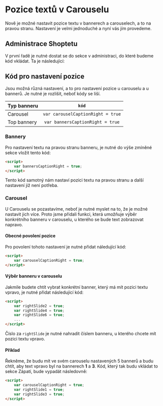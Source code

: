 # Pozice textů v Carouselu

Nově je možné nastavit pozice textu v bannerech a carouselech, a to na pravou stranu. Nastavení je velmi jednoduché a nyní vás jím provedeme.


## Administrace Shoptetu
V první řadě je nutné dostat se do sekce v administraci, do které budeme kód vkládat. Ta je následující:

<Box-TextBox 
    :msg="msg"
/>


## Kód pro nastavení pozice

Jsou možná různá nastavení, a to pro nastavení pozice u carouselu a u bannerů. Je nutné je rozlišit, neboť kódy se liší.

|Typ banneru      |`kód`             |
|-----------------|:----------------:|
|Carousel         |`var carouselCaptionRight = true`|
|Top bannery      |`var bannersCaptionRight = true`|

### Bannery 

Pro nastavení textu na pravou stranu banneru, je nutné do výše zmíněné sekce vložit tento kód:

```html
<script>
    var bannersCaptionRight = true;
</script>
```

Tento kód samotný nám nastaví pozici textu na pravou stranu a další nastavení již není potřeba.


### Carousel
U Carouselu se pozastavíme, neboť je nutné myslet na to, že je možné nastavit jich více. Proto jsme přidali funkci, která umožňuje výběr konkrétního banneru v carouselu, u kterého se bude text zobrazovat napravo.

#### Obecné povolení pozice
Pro povolení tohoto nastavení je nutné přidat náledující kód: 

```html
<script>
    var carouselCaptionRight = true;
</script>
```

#### Výběr banneru v carouselu

Jakmile budete chtít vybrat konkrétní banner, který má mít pozici textu vpravo, je nutné přidat následující kód:

```html
<script>
    var rightSlide2 = true;
    var rightSlide4 = true;
    var rightSlide6 = true;
    ...
</script>
```

Číslo za `rightSlide` je nutné nahradit číslem banneru, u kterého chcete mít pozici textu vpravo.

#### Příklad

Řekněme, že budu mít ve svém carouselu nastavených 5 bannerů a budu chtít, aby text vpravo byl na bannerech <b>1</b> a <b>3</b>. Kód, který tak budu vkládat to sekce Zápatí, bude vypadát následovně:


```html
<script>
    var carouselCaptionRight = true;
    var rightSlide1 = true;
    var rightSlide3 = true;
</script>
```

<script>
export default {
    data () {
        return {
            msg: 'Administrace > VZHLED A OBSAH > Editor > HTML kód >  Zápatí (před koncovým tagem BODY)'
        }
    }
}
</script>

<!-- this  -->